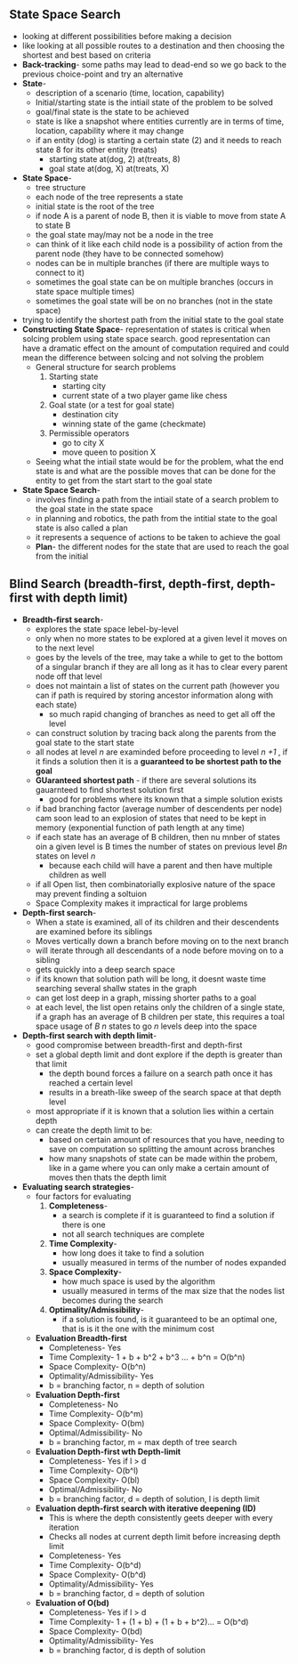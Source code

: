 ## State Space Search
- looking at different possibilities before making a decision
- like looking at all possible routes to a destination and then choosing the shortest and best based on criteria
- **Back-tracking**- some paths may lead to dead-end so we go back to the previous choice-point and try an alternative
- **State**- 
	- description of a scenario (time, location, capability)
	- Initial/starting state is the intiail state of the problem to be solved
	- goal/final state is the state to be achieved
	- state is like a snapshot where entities currently are in terms of time, location, capability where it may change
	- if an entity (dog) is starting a certain state (2) and it needs to reach state 8 for its other entity (treats)
		- starting state at(dog, 2) at(treats, 8)
		- goal state at(dog, X) at(treats, X)
- **State Space**- 
	- tree structure
	- each node of the tree represents a state
	- initial state is the root of the tree
	- if node A is a parent of node B, then it is viable to move from state A to state B
	- the goal state may/may not be a node in the tree
	- can think of it like each child node is a possibility of action from the parent node (they have to be connected somehow)
	- nodes can be in multiple branches (if there are multiple ways to connect to it)
	- sometimes the goal state can be on multiple branches (occurs in state space multiple times)
	- sometimes the goal state will be on no branches  (not in the state space)
- trying to identify the shortest path from the initial state to the goal state
- **Constructing State Space**- representation of states is critical when solcing problem using state space search. good representation can have a dramatic effect on the amount of computation required and could mean the difference between solcing and not solving the problem
	- General structure for search problems
		1. Starting state
			- starting city
			- current state of a two player game like chess
		2. Goal state (or a test for goal state)
			- destination city
			- winning state of the game (checkmate)
		3. Permissible operators
			- go to city X
			- move queen to position X
	- Seeing what the intiail state would be for the problem, what the end state is and what are the possible moves that can be done for the entity to get from the start start to the goal state
- **State Space Search**- 
	- involves finding a path from the intiail state of a search problem to the goal state in the state space
	- in planning and robotics, the path from the intitial state to the goal state is also called a plan
	- it represents a sequence of actions to be taken to achieve the goal
	- **Plan**- the different nodes for the state that are used to reach the goal from the initial

## Blind Search (breadth-first, depth-first, depth-first with depth limit)
- **Breadth-first search**-
	- explores the state space lebel-by-level
	- only when no more states to be explored at a given level it moves on to the next level
	- goes by the levels of the tree, may take a while to get to the bottom of a singular branch if they are all long as it has to clear every parent node off that level
	- does not maintain a list of states on the current path (however you can if path is required by storing ancestor information along with each state)
		- so much rapid changing of branches as need to get all off the level
	- can construct solution by tracing back along the parents from the goal state to the start state
	- all nodes at level *n* are examinded before proceeding to level *n +1* , if it finds a solution then it is a **guaranteed to be shortest path to the goal**
	- **GUaranteed shortest path** - if there are several solutions its gauarnteed to find shortest solution first
		- good for problems where its known that a simple solution exists
	- if bad branching factor (average number of descendents per node) cam soon lead to an explosion of states that need to be kept in memory (exponential function of path length at any time)
	- if each state has an average of B children, then nu mnber of states oin a given level is B times the number of states on previous level *Bn* states on level *n*
		- because each child will have a parent and then have multiple children as well
	- if all Open list, then combinatorially explosive nature of the space may prevent finding a soltuion
	- Space Complexity makes it impractical for large problems
- **Depth-first search**- 
	- When a state is examined, all of its children and their descendents are examined before its siblings
	- Moves vertically down a branch before moving on to the next branch
	- will iterate through all descendants of a node before moving on to a sibling
	- gets quickly into a deep search space
	- if its known that solution path will be long, it doesnt waste time searching several shallw states in the graph
	- can get lost deep in a graph, missing shorter paths to a goal
	- at each level, the list open retains only the children of a single state, if a graph has an average of B children per state, this requires a toal space usage of *B n* states to go *n* levels deep into the space
- **Depth-first search with depth limit**-
	- good compromise between breadth-first and depth-first
	- set a global depth limit and dont explore if the depth is greater than that limit
		- the depth bound forces a failure on a search path once it has reached a certain level
		- results in a breath-like sweep of the search space at that depth level
	- most appropriate if it is known that a solution lies within a certain depth
	- can create the depth limit to be:
		- based on certain amount of resources that you have, needing to save on computation so splitting the amount across branches 
		- how many snapshots of state can be made within the probem, like in a game where you can only make a certain amount of moves then thats the depth limit
- **Evaluating search strategies**- 
	- four factors for evaluating
		1. **Completeness**- 
			- a search is complete if it is guaranteed to find a solution if there is one
			- not all search techniques are complete
		2. **Time Complexity**-
			- how long does it take to find a solution
			- usually measured in terms of the number of nodes expanded
		3. **Space Complexity**-
			- how much space is used by the algorithm
			- usually measured in terms of the max size that the nodes list becomes during the search
		4. **Optimality/Admissibility**-
			- if a solution is found, is it guaranteed to be an optimal one, that is is it the one with the minimum cost
	- **Evaluation Breadth-first**
		- Completeness- Yes
		- Time Complexity- 1 + b + b^2 + b^3 ... + b^n = O(b^n)
		- Space Complexity- O(b^n)
		- Optimality/Admissibility- Yes
		- b = branching factor, n = depth of solution
	- **Evaluation Depth-first**
		- Completeness- No
		- Time Complexity- O(b^m)
		- Space Complexity- O(bm)
		- Optimal/Admissibility- No
		- b = branching factor, m = max depth of tree search
	- **Evaluation Depth-first wth Depth-limit**
		- Completeness- Yes if l > d
		- Time Complexity- O(b^l)
		- Space Complexity- O(bl)
		- Optimal/Admissibility- No
		- b = branching factor, d = depth of solution, l is depth limit
	- **Evaluation depth-first search with iterative deepening (ID)**
		- This is where the depth consistently geets deeper with every iteration
		- Checks all nodes at current depth limit before increasing depth limit
		- Completeness- Yes
		- Time Complexity- O(b^d)
		- Space Complexity- O(b^d)
		- Optimality/Admissibility- Yes
		- b = branching factor, d = depth of solution
	- **Evaluation of O(bd)**
		- Completeness- Yes if l > d
		- Time Complexity- 1 + (1 + b) + (1 + b + b^2)... = O(b^d)
		- Space Complexity- O(bd)
		- Optimality/Admissibility- Yes
		- b = branching factor, d is depth of solution